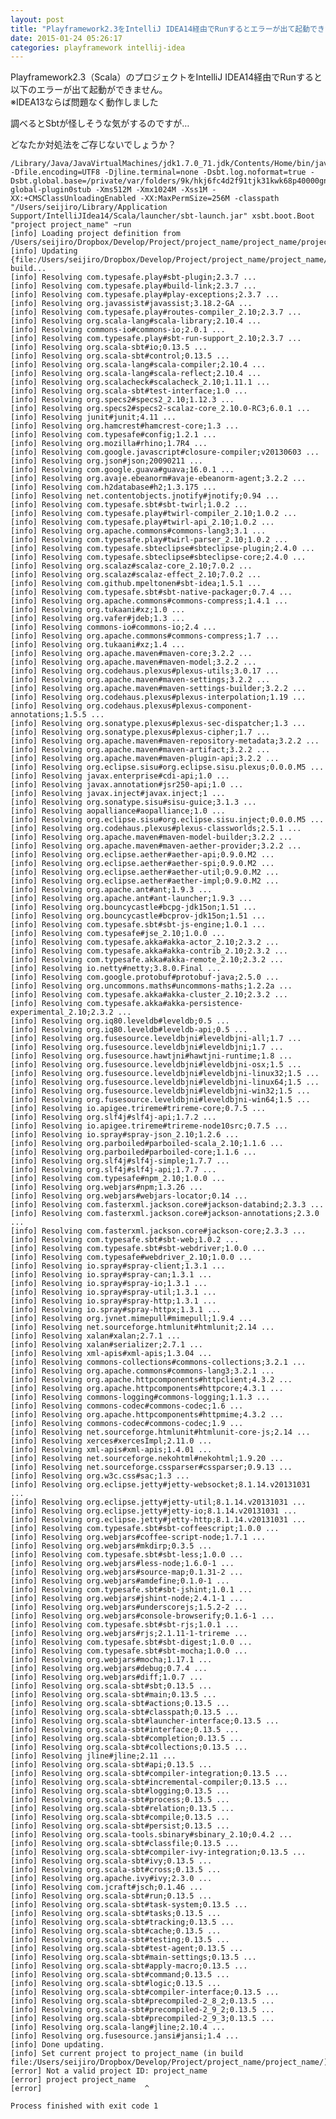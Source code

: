 ```yaml
---
layout: post
title: "Playframework2.3をIntelliJ IDEA14経由でRunするとエラーが出て起動できない"
date: 2015-01-24 05:26:17
categories: playframework intellij-idea
---
```

<p>Playframework2.3（Scala）のプロジェクトをIntelliJ IDEA14経由でRunすると以下のエラーが出て起動ができません。<br>
※IDEA13ならば問題なく動作しました</p>

<p>調べるとSbtが怪しそうな気がするのですが…</p>

<p>どなたか対処法をご存じないでしょうか？</p>

<pre><code>/Library/Java/JavaVirtualMachines/jdk1.7.0_71.jdk/Contents/Home/bin/java -Dfile.encoding=UTF8 -Djline.terminal=none -Dsbt.log.noformat=true -Dsbt.global.base=/private/var/folders/9k/hkj6fc4d2f91tjk31kwk68p40000gn/T/sbt-global-plugin0stub -Xms512M -Xmx1024M -Xss1M -XX:+CMSClassUnloadingEnabled -XX:MaxPermSize=256M -classpath "/Users/seijiro/Library/Application Support/IntelliJIdea14/Scala/launcher/sbt-launch.jar" xsbt.boot.Boot "project project_name" ~run
[info] Loading project definition from /Users/seijiro/Dropbox/Develop/Project/project_name/project_name/project
[info] Updating {file:/Users/seijiro/Dropbox/Develop/Project/project_name/project_name/project/}project_name-build...
[info] Resolving com.typesafe.play#sbt-plugin;2.3.7 ...
[info] Resolving com.typesafe.play#build-link;2.3.7 ...
[info] Resolving com.typesafe.play#play-exceptions;2.3.7 ...
[info] Resolving org.javassist#javassist;3.18.2-GA ...
[info] Resolving com.typesafe.play#routes-compiler_2.10;2.3.7 ...
[info] Resolving org.scala-lang#scala-library;2.10.4 ...
[info] Resolving commons-io#commons-io;2.0.1 ...
[info] Resolving com.typesafe.play#sbt-run-support_2.10;2.3.7 ...
[info] Resolving org.scala-sbt#io;0.13.5 ...
[info] Resolving org.scala-sbt#control;0.13.5 ...
[info] Resolving org.scala-lang#scala-compiler;2.10.4 ...
[info] Resolving org.scala-lang#scala-reflect;2.10.4 ...
[info] Resolving org.scalacheck#scalacheck_2.10;1.11.1 ...
[info] Resolving org.scala-sbt#test-interface;1.0 ...
[info] Resolving org.specs2#specs2_2.10;1.12.3 ...
[info] Resolving org.specs2#specs2-scalaz-core_2.10.0-RC3;6.0.1 ...
[info] Resolving junit#junit;4.11 ...
[info] Resolving org.hamcrest#hamcrest-core;1.3 ...
[info] Resolving com.typesafe#config;1.2.1 ...
[info] Resolving org.mozilla#rhino;1.7R4 ...
[info] Resolving com.google.javascript#closure-compiler;v20130603 ...
[info] Resolving org.json#json;20090211 ...
[info] Resolving com.google.guava#guava;16.0.1 ...
[info] Resolving org.avaje.ebeanorm#avaje-ebeanorm-agent;3.2.2 ...
[info] Resolving com.h2database#h2;1.3.175 ...
[info] Resolving net.contentobjects.jnotify#jnotify;0.94 ...
[info] Resolving com.typesafe.sbt#sbt-twirl;1.0.2 ...
[info] Resolving com.typesafe.play#twirl-compiler_2.10;1.0.2 ...
[info] Resolving com.typesafe.play#twirl-api_2.10;1.0.2 ...
[info] Resolving org.apache.commons#commons-lang3;3.1 ...
[info] Resolving com.typesafe.play#twirl-parser_2.10;1.0.2 ...
[info] Resolving com.typesafe.sbteclipse#sbteclipse-plugin;2.4.0 ...
[info] Resolving com.typesafe.sbteclipse#sbteclipse-core;2.4.0 ...
[info] Resolving org.scalaz#scalaz-core_2.10;7.0.2 ...
[info] Resolving org.scalaz#scalaz-effect_2.10;7.0.2 ...
[info] Resolving com.github.mpeltonen#sbt-idea;1.5.1 ...
[info] Resolving com.typesafe.sbt#sbt-native-packager;0.7.4 ...
[info] Resolving org.apache.commons#commons-compress;1.4.1 ...
[info] Resolving org.tukaani#xz;1.0 ...
[info] Resolving org.vafer#jdeb;1.3 ...
[info] Resolving commons-io#commons-io;2.4 ...
[info] Resolving org.apache.commons#commons-compress;1.7 ...
[info] Resolving org.tukaani#xz;1.4 ...
[info] Resolving org.apache.maven#maven-core;3.2.2 ...
[info] Resolving org.apache.maven#maven-model;3.2.2 ...
[info] Resolving org.codehaus.plexus#plexus-utils;3.0.17 ...
[info] Resolving org.apache.maven#maven-settings;3.2.2 ...
[info] Resolving org.apache.maven#maven-settings-builder;3.2.2 ...
[info] Resolving org.codehaus.plexus#plexus-interpolation;1.19 ...
[info] Resolving org.codehaus.plexus#plexus-component-annotations;1.5.5 ...
[info] Resolving org.sonatype.plexus#plexus-sec-dispatcher;1.3 ...
[info] Resolving org.sonatype.plexus#plexus-cipher;1.7 ...
[info] Resolving org.apache.maven#maven-repository-metadata;3.2.2 ...
[info] Resolving org.apache.maven#maven-artifact;3.2.2 ...
[info] Resolving org.apache.maven#maven-plugin-api;3.2.2 ...
[info] Resolving org.eclipse.sisu#org.eclipse.sisu.plexus;0.0.0.M5 ...
[info] Resolving javax.enterprise#cdi-api;1.0 ...
[info] Resolving javax.annotation#jsr250-api;1.0 ...
[info] Resolving javax.inject#javax.inject;1 ...
[info] Resolving org.sonatype.sisu#sisu-guice;3.1.3 ...
[info] Resolving aopalliance#aopalliance;1.0 ...
[info] Resolving org.eclipse.sisu#org.eclipse.sisu.inject;0.0.0.M5 ...
[info] Resolving org.codehaus.plexus#plexus-classworlds;2.5.1 ...
[info] Resolving org.apache.maven#maven-model-builder;3.2.2 ...
[info] Resolving org.apache.maven#maven-aether-provider;3.2.2 ...
[info] Resolving org.eclipse.aether#aether-api;0.9.0.M2 ...
[info] Resolving org.eclipse.aether#aether-spi;0.9.0.M2 ...
[info] Resolving org.eclipse.aether#aether-util;0.9.0.M2 ...
[info] Resolving org.eclipse.aether#aether-impl;0.9.0.M2 ...
[info] Resolving org.apache.ant#ant;1.9.3 ...
[info] Resolving org.apache.ant#ant-launcher;1.9.3 ...
[info] Resolving org.bouncycastle#bcpg-jdk15on;1.51 ...
[info] Resolving org.bouncycastle#bcprov-jdk15on;1.51 ...
[info] Resolving com.typesafe.sbt#sbt-js-engine;1.0.1 ...
[info] Resolving com.typesafe#jse_2.10;1.0.0 ...
[info] Resolving com.typesafe.akka#akka-actor_2.10;2.3.2 ...
[info] Resolving com.typesafe.akka#akka-contrib_2.10;2.3.2 ...
[info] Resolving com.typesafe.akka#akka-remote_2.10;2.3.2 ...
[info] Resolving io.netty#netty;3.8.0.Final ...
[info] Resolving com.google.protobuf#protobuf-java;2.5.0 ...
[info] Resolving org.uncommons.maths#uncommons-maths;1.2.2a ...
[info] Resolving com.typesafe.akka#akka-cluster_2.10;2.3.2 ...
[info] Resolving com.typesafe.akka#akka-persistence-experimental_2.10;2.3.2 ...
[info] Resolving org.iq80.leveldb#leveldb;0.5 ...
[info] Resolving org.iq80.leveldb#leveldb-api;0.5 ...
[info] Resolving org.fusesource.leveldbjni#leveldbjni-all;1.7 ...
[info] Resolving org.fusesource.leveldbjni#leveldbjni;1.7 ...
[info] Resolving org.fusesource.hawtjni#hawtjni-runtime;1.8 ...
[info] Resolving org.fusesource.leveldbjni#leveldbjni-osx;1.5 ...
[info] Resolving org.fusesource.leveldbjni#leveldbjni-linux32;1.5 ...
[info] Resolving org.fusesource.leveldbjni#leveldbjni-linux64;1.5 ...
[info] Resolving org.fusesource.leveldbjni#leveldbjni-win32;1.5 ...
[info] Resolving org.fusesource.leveldbjni#leveldbjni-win64;1.5 ...
[info] Resolving io.apigee.trireme#trireme-core;0.7.5 ...
[info] Resolving org.slf4j#slf4j-api;1.7.2 ...
[info] Resolving io.apigee.trireme#trireme-node10src;0.7.5 ...
[info] Resolving io.spray#spray-json_2.10;1.2.6 ...
[info] Resolving org.parboiled#parboiled-scala_2.10;1.1.6 ...
[info] Resolving org.parboiled#parboiled-core;1.1.6 ...
[info] Resolving org.slf4j#slf4j-simple;1.7.7 ...
[info] Resolving org.slf4j#slf4j-api;1.7.7 ...
[info] Resolving com.typesafe#npm_2.10;1.0.0 ...
[info] Resolving org.webjars#npm;1.3.26 ...
[info] Resolving org.webjars#webjars-locator;0.14 ...
[info] Resolving com.fasterxml.jackson.core#jackson-databind;2.3.3 ...
[info] Resolving com.fasterxml.jackson.core#jackson-annotations;2.3.0 ...
[info] Resolving com.fasterxml.jackson.core#jackson-core;2.3.3 ...
[info] Resolving com.typesafe.sbt#sbt-web;1.0.2 ...
[info] Resolving com.typesafe.sbt#sbt-webdriver;1.0.0 ...
[info] Resolving com.typesafe#webdriver_2.10;1.0.0 ...
[info] Resolving io.spray#spray-client;1.3.1 ...
[info] Resolving io.spray#spray-can;1.3.1 ...
[info] Resolving io.spray#spray-io;1.3.1 ...
[info] Resolving io.spray#spray-util;1.3.1 ...
[info] Resolving io.spray#spray-http;1.3.1 ...
[info] Resolving io.spray#spray-httpx;1.3.1 ...
[info] Resolving org.jvnet.mimepull#mimepull;1.9.4 ...
[info] Resolving net.sourceforge.htmlunit#htmlunit;2.14 ...
[info] Resolving xalan#xalan;2.7.1 ...
[info] Resolving xalan#serializer;2.7.1 ...
[info] Resolving xml-apis#xml-apis;1.3.04 ...
[info] Resolving commons-collections#commons-collections;3.2.1 ...
[info] Resolving org.apache.commons#commons-lang3;3.2.1 ...
[info] Resolving org.apache.httpcomponents#httpclient;4.3.2 ...
[info] Resolving org.apache.httpcomponents#httpcore;4.3.1 ...
[info] Resolving commons-logging#commons-logging;1.1.3 ...
[info] Resolving commons-codec#commons-codec;1.6 ...
[info] Resolving org.apache.httpcomponents#httpmime;4.3.2 ...
[info] Resolving commons-codec#commons-codec;1.9 ...
[info] Resolving net.sourceforge.htmlunit#htmlunit-core-js;2.14 ...
[info] Resolving xerces#xercesImpl;2.11.0 ...
[info] Resolving xml-apis#xml-apis;1.4.01 ...
[info] Resolving net.sourceforge.nekohtml#nekohtml;1.9.20 ...
[info] Resolving net.sourceforge.cssparser#cssparser;0.9.13 ...
[info] Resolving org.w3c.css#sac;1.3 ...
[info] Resolving org.eclipse.jetty#jetty-websocket;8.1.14.v20131031 ...
[info] Resolving org.eclipse.jetty#jetty-util;8.1.14.v20131031 ...
[info] Resolving org.eclipse.jetty#jetty-io;8.1.14.v20131031 ...
[info] Resolving org.eclipse.jetty#jetty-http;8.1.14.v20131031 ...
[info] Resolving com.typesafe.sbt#sbt-coffeescript;1.0.0 ...
[info] Resolving org.webjars#coffee-script-node;1.7.1 ...
[info] Resolving org.webjars#mkdirp;0.3.5 ...
[info] Resolving com.typesafe.sbt#sbt-less;1.0.0 ...
[info] Resolving org.webjars#less-node;1.6.0-1 ...
[info] Resolving org.webjars#source-map;0.1.31-2 ...
[info] Resolving org.webjars#amdefine;0.1.0-1 ...
[info] Resolving com.typesafe.sbt#sbt-jshint;1.0.1 ...
[info] Resolving org.webjars#jshint-node;2.4.1-1 ...
[info] Resolving org.webjars#underscorejs;1.5.2-2 ...
[info] Resolving org.webjars#console-browserify;0.1.6-1 ...
[info] Resolving com.typesafe.sbt#sbt-rjs;1.0.1 ...
[info] Resolving org.webjars#rjs;2.1.11-1-trireme ...
[info] Resolving com.typesafe.sbt#sbt-digest;1.0.0 ...
[info] Resolving com.typesafe.sbt#sbt-mocha;1.0.0 ...
[info] Resolving org.webjars#mocha;1.17.1 ...
[info] Resolving org.webjars#debug;0.7.4 ...
[info] Resolving org.webjars#diff;1.0.7 ...
[info] Resolving org.scala-sbt#sbt;0.13.5 ...
[info] Resolving org.scala-sbt#main;0.13.5 ...
[info] Resolving org.scala-sbt#actions;0.13.5 ...
[info] Resolving org.scala-sbt#classpath;0.13.5 ...
[info] Resolving org.scala-sbt#launcher-interface;0.13.5 ...
[info] Resolving org.scala-sbt#interface;0.13.5 ...
[info] Resolving org.scala-sbt#completion;0.13.5 ...
[info] Resolving org.scala-sbt#collections;0.13.5 ...
[info] Resolving jline#jline;2.11 ...
[info] Resolving org.scala-sbt#api;0.13.5 ...
[info] Resolving org.scala-sbt#compiler-integration;0.13.5 ...
[info] Resolving org.scala-sbt#incremental-compiler;0.13.5 ...
[info] Resolving org.scala-sbt#logging;0.13.5 ...
[info] Resolving org.scala-sbt#process;0.13.5 ...
[info] Resolving org.scala-sbt#relation;0.13.5 ...
[info] Resolving org.scala-sbt#compile;0.13.5 ...
[info] Resolving org.scala-sbt#persist;0.13.5 ...
[info] Resolving org.scala-tools.sbinary#sbinary_2.10;0.4.2 ...
[info] Resolving org.scala-sbt#classfile;0.13.5 ...
[info] Resolving org.scala-sbt#compiler-ivy-integration;0.13.5 ...
[info] Resolving org.scala-sbt#ivy;0.13.5 ...
[info] Resolving org.scala-sbt#cross;0.13.5 ...
[info] Resolving org.apache.ivy#ivy;2.3.0 ...
[info] Resolving com.jcraft#jsch;0.1.46 ...
[info] Resolving org.scala-sbt#run;0.13.5 ...
[info] Resolving org.scala-sbt#task-system;0.13.5 ...
[info] Resolving org.scala-sbt#tasks;0.13.5 ...
[info] Resolving org.scala-sbt#tracking;0.13.5 ...
[info] Resolving org.scala-sbt#cache;0.13.5 ...
[info] Resolving org.scala-sbt#testing;0.13.5 ...
[info] Resolving org.scala-sbt#test-agent;0.13.5 ...
[info] Resolving org.scala-sbt#main-settings;0.13.5 ...
[info] Resolving org.scala-sbt#apply-macro;0.13.5 ...
[info] Resolving org.scala-sbt#command;0.13.5 ...
[info] Resolving org.scala-sbt#logic;0.13.5 ...
[info] Resolving org.scala-sbt#compiler-interface;0.13.5 ...
[info] Resolving org.scala-sbt#precompiled-2_8_2;0.13.5 ...
[info] Resolving org.scala-sbt#precompiled-2_9_2;0.13.5 ...
[info] Resolving org.scala-sbt#precompiled-2_9_3;0.13.5 ...
[info] Resolving org.scala-lang#jline;2.10.4 ...
[info] Resolving org.fusesource.jansi#jansi;1.4 ...
[info] Done updating.
[info] Set current project to project_name (in build file:/Users/seijiro/Dropbox/Develop/Project/project_name/project_name/)
[error] Not a valid project ID: project_name
[error] project project_name
[error]                       ^

Process finished with exit code 1
</code></pre>
